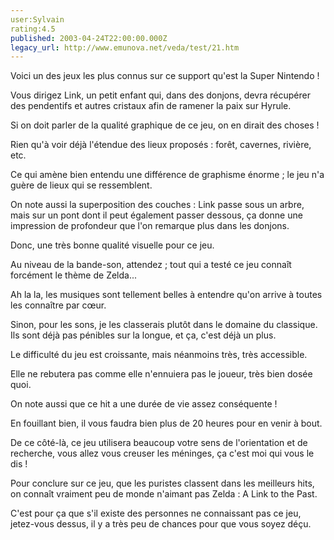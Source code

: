 ```yaml
---
user:Sylvain
rating:4.5
published: 2003-04-24T22:00:00.000Z
legacy_url: http://www.emunova.net/veda/test/21.htm
---
```

Voici un des jeux les plus connus sur ce support qu'est la Super Nintendo !  

  

Vous dirigez Link, un petit enfant qui, dans des donjons, devra récupérer des pendentifs et autres cristaux afin de ramener la paix sur Hyrule.  

  

Si on doit parler de la qualité graphique de ce jeu, on en dirait des choses !  

Rien qu'à voir déjà l'étendue des lieux proposés : forêt, cavernes, rivière, etc.  

Ce qui amène bien entendu une différence de graphisme énorme ; le jeu n'a guère de lieux qui se ressemblent.  

On note aussi la superposition des couches : Link passe sous un arbre, mais sur un pont dont il peut également passer dessous, ça donne une impression de profondeur que l'on remarque plus dans les donjons.  

Donc, une très bonne qualité visuelle pour ce jeu.  

  

Au niveau de la bande-son, attendez ; tout qui a testé ce jeu connaît forcément le thème de Zelda...  

Ah la la, les musiques sont tellement belles à entendre qu'on arrive à toutes les connaître par cœur.  

Sinon, pour les sons, je les classerais plutôt dans le domaine du classique. Ils sont déjà pas pénibles sur la longue, et ça, c'est déjà un plus.  

  

Le difficulté du jeu est croissante, mais néanmoins très, très accessible.  

Elle ne rebutera pas comme elle n'ennuiera pas le joueur, très bien dosée quoi.  

  

On note aussi que ce hit a une durée de vie assez conséquente !  

En fouillant bien, il vous faudra bien plus de 20 heures pour en venir à bout.  

De ce côté-là, ce jeu utilisera beaucoup votre sens de l'orientation et de recherche, vous allez vous creuser les méninges, ça c'est moi qui vous le dis !  

  

Pour conclure sur ce jeu, que les puristes classent dans les meilleurs hits, on connaît vraiment peu de monde n'aimant pas Zelda : A Link to the Past.  

C'est pour ça que s'il existe des personnes ne connaissant pas ce jeu, jetez-vous dessus, il y a très peu de chances pour que vous soyez déçu.